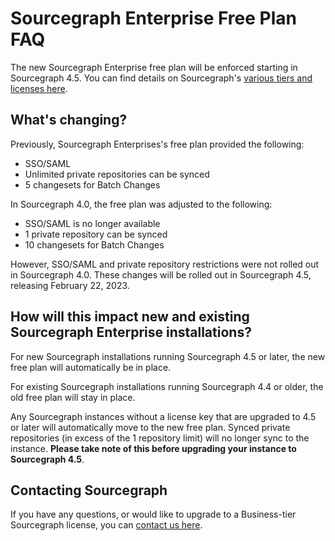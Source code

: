 # Sourcegraph Enterprise Free Plan FAQ

The new Sourcegraph Enterprise free plan will be enforced starting in Sourcegraph 4.5. You can find details on Sourcegraph's [various tiers and licenses here](https://docs.sourcegraph.com/getting-started/oss-enterprise).

## What's changing?

Previously, Sourcegraph Enterprises's free plan provided the following:
- SSO/SAML
- Unlimited private repositories can be synced
- 5 changesets for Batch Changes

In Sourcegraph 4.0, the free plan was adjusted to the following:
- SSO/SAML is no longer available
- 1 private repository can be synced
- 10 changesets for Batch Changes

However, SSO/SAML and private repository restrictions were not rolled out in Sourcegraph 4.0. These changes will be rolled out in Sourcegraph 4.5, releasing February 22, 2023.

## How will this impact new and existing Sourcegraph Enterprise installations?

For new Sourcegraph installations running Sourcegraph 4.5 or later, the new free plan will automatically be in place.

For existing Sourcegraph installations running Sourcegraph 4.4 or older, the old free plan will stay in place.

Any Sourcegraph instances without a license key that are upgraded to 4.5 or later will automatically move to the new free plan. Synced private repositories (in excess of the 1 repository limit) will no longer sync to the instance. **Please take note of this before upgrading your instance to Sourcegraph 4.5**.

## Contacting Sourcegraph

If you have any questions, or would like to upgrade to a Business-tier Sourcegraph license, you can [contact us here](ttps://about.sourcegraph.com/contact).
